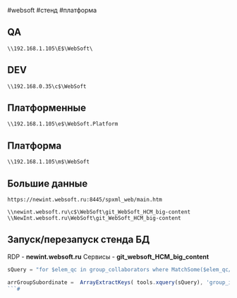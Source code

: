 #websoft #стенд #платформа
## QA
```
\\192.168.1.105\E$\WebSoft\
```
## DEV
```
\\192.168.0.35\c$\WebSoft
```
## Платформенные
```
\\192.168.1.105\e$\WebSoft.Platform
```
## Платформа
```
\\192.168.1.105\m$\WebSoft
```
## Большие данные
```
https://newint.websoft.ru:8445/spxml_web/main.htm

\\newint.websoft.ru\c$\WebSoft\git_WebSoft_HCM_big-content
\\NewInt.websoft.ru\WebSoft\git_WebSoft_HCM_big-content
```

## Запуск/перезапуск стенда БД

RDP - **newint.websoft.ru**
Сервисы - **git_websoft_HCM_big_content**

```js
sQuery = "for $elem_qc in group_collaborators where MatchSome($elem_qc/collaborator_id,(" +ArrayMerge(arrSubordinateIDs, "This", ",")+ ")) return $elem_qc/Fields('group_id')";

arrGroupSubordinate =  ArrayExtractKeys( tools.xquery(sQuery), 'group_id' );
```#